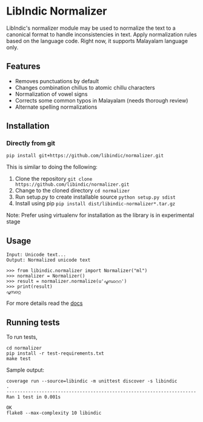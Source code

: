 # LibIndic Normalizer

LibIndic's normalizer module may be used to normalize the text to a canonical
format to handle inconsistencies in text. Apply normalization rules based on the language code. Right now, it supports Malayalam language only.

## Features

- Removes punctuations by default
- Changes combination chillus to atomic chillu  characters
- Normalization of vowel signs
- Corrects some common typos in Malayalam (needs thorough review)
- Alternate spelling normalizations

## Installation

### Directly from git

```
pip install git+https://github.com/libindic/normalizer.git
```

This is similar to doing the following:

1. Clone the repository `git clone https://github.com/libindic/normalizer.git`
2. Change to the cloned directory `cd normalizer`
3. Run setup.py to create installable source `python setup.py sdist`
3. Install using pip `pip install dist/libindic-normalizer*.tar.gz`

Note: Prefer using virtualenv for installation as the library is in experimental stage

## Usage
```
Input: Unicode text...
Output: Normalized unicode text

>>> from libindic.normalizer import Normalizer("ml")
>>> normalizer = Normalizer()
>>> result = normalizer.normalize(u'പൂമ്പാററ')
>>> print(result)
പൂമ്പാറ്റ
```

For more details read the [docs](http://indicstemmer.rtfd.org/)

## Running tests
To run tests, 

```
cd normalizer
pip install -r test-requirements.txt
make test
```
Sample output:

```
coverage run --source=libindic -m unittest discover -s libindic
.
----------------------------------------------------------------------
Ran 1 test in 0.001s

OK
flake8 --max-complexity 10 libindic

```

